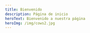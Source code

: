 ```yaml
---
title: Bienvenido
description: Página de inicio
heroText: Bienvenido a nuestra página
heroImg: /img/cows2.jpg
---
```

